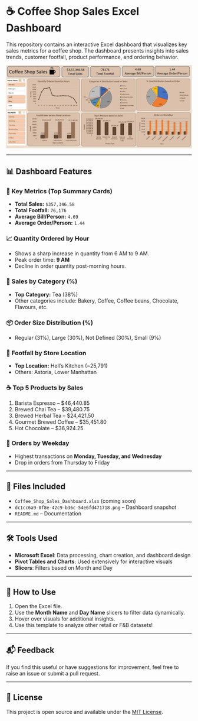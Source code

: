 # ☕ Coffee Shop Sales Excel Dashboard

This repository contains an interactive Excel dashboard that visualizes key sales metrics for a coffee shop. The dashboard presents insights into sales trends, customer footfall, product performance, and ordering behavior.

![Coffee Shop Sales Dashboard](https://github.com/roshanshakya2108/Coffee-Shop-Sales/blob/main/image.png)

---

## 📊 Dashboard Features

### 🔢 Key Metrics (Top Summary Cards)
- **Total Sales:** `$357,346.58`
- **Total Footfall:** `76,176`
- **Average Bill/Person:** `4.69`
- **Average Order/Person:** `1.44`

### 📈 Quantity Ordered by Hour
- Shows a sharp increase in quantity from 6 AM to 9 AM.
- Peak order time: **9 AM**
- Decline in order quantity post-morning hours.

### 🥐 Sales by Category (%)
- **Top Category:** Tea (38%)
- Other categories include: Bakery, Coffee, Coffee beans, Chocolate, Flavours, etc.

### 📦 Order Size Distribution (%)
- Regular (31%), Large (30%), Not Defined (30%), Small (9%)

### 🏬 Footfall by Store Location
- **Top Location:** Hell’s Kitchen (~25,791)
- Others: Astoria, Lower Manhattan

### ☕ Top 5 Products by Sales
1. Barista Espresso – $46,440.85
2. Brewed Chai Tea – $39,480.75
3. Brewed Herbal Tea – $24,421.50
4. Gourmet Brewed Coffee – $35,451.80
5. Hot Chocolate – $36,924.25

### 📅 Orders by Weekday
- Highest transactions on **Monday, Tuesday, and Wednesday**
- Drop in orders from Thursday to Friday

---

## 📁 Files Included

- `Coffee_Shop_Sales_Dashboard.xlsx` (coming soon)
- `dc1cc6a9-0f8e-42c9-b36c-54e6fd471718.png` – Dashboard snapshot
- `README.md` – Documentation

---

## 🛠 Tools Used

- **Microsoft Excel**: Data processing, chart creation, and dashboard design
- **Pivot Tables and Charts**: Used extensively for interactive visuals
- **Slicers**: Filters based on Month and Day

---

## 📌 How to Use

1. Open the Excel file.
2. Use the **Month Name** and **Day Name** slicers to filter data dynamically.
3. Hover over visuals for additional insights.
4. Use this template to analyze other retail or F&B datasets!

---

## 📬 Feedback

If you find this useful or have suggestions for improvement, feel free to raise an issue or submit a pull request.

---

## 📄 License

This project is open source and available under the [MIT License](LICENSE).
